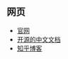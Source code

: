 

## 网页

- [官网](https://site.mockito.org/)
- [开源的中文文档](https://github.com/hehonghui/mockito-doc-zh#0)
- [知乎博客](https://zhuanlan.zhihu.com/p/98074553)

